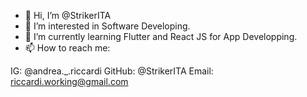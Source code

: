 - 👋 Hi, I’m @StrikerITA
- 👀 I’m interested in Software Developing.
- 🌱 I’m currently learning Flutter and React JS for App Developping.
- 📫 How to reach me: 

IG: @andrea._.riccardi
GitHub: @StrikerITA
Email: riccardi.working@gmail.com
